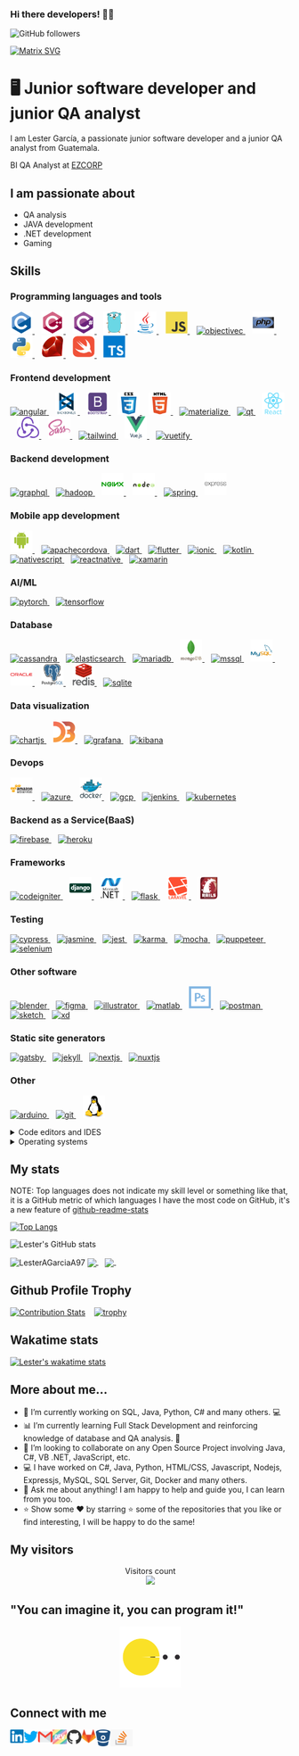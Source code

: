### Hi there developers! 👋🤓

<!-- ### **LesterAGarciaA97/LesterAGarciaA97** is a ✨ _special_ ✨ repository because it is a `README.md` (this file) thats why it appears on my GitHub profile. -->

![GitHub followers](https://img.shields.io/github/followers/LesterAGarciaA97?label=Follow&style=social)

[![Matrix SVG](https://raw.githubusercontent.com/rodrigograca31/rodrigograca31/master/matrix.svg)](https://www.youtube.com/watch?v=SDkAGkd4NLc)

# 🖥 Junior software developer and junior QA analyst

I am Lester García, a passionate junior software developer and a junior QA analyst from Guatemala.

<p>BI QA Analyst at <a href="https://www.ezcorp.com/overview/default.aspx">EZCORP</a></p>

## I am passionate about

- QA analysis
- JAVA development
- .NET development
- Gaming

## Skills

### Programming languages and tools

<p align="left">
<a href="https://www.cprogramming.com/" target="_blank">
<img src="https://raw.githubusercontent.com/devicons/devicon/master/icons/c/c-original.svg" alt="c" width="40" height="40"/>
</a>&nbsp;&nbsp;
<a href="https://www.w3schools.com/cpp/" target="_blank">
<img src="https://raw.githubusercontent.com/devicons/devicon/master/icons/cplusplus/cplusplus-original.svg" alt="cplusplus" width="40" height="40"/>
</a>&nbsp;&nbsp;
<a href="https://www.w3schools.com/cs/" target="_blank">
<img src="https://raw.githubusercontent.com/devicons/devicon/master/icons/csharp/csharp-original.svg" alt="csharp" width="40" height="40"/>
</a>&nbsp;&nbsp;
<a href="https://golang.org" target="_blank">
<img src="https://raw.githubusercontent.com/devicons/devicon/master/icons/go/go-original.svg" alt="go" width="40" height="40"/>
</a>&nbsp;&nbsp;
<a href="https://www.java.com" target="_blank">
<img src="https://raw.githubusercontent.com/devicons/devicon/master/icons/java/java-original.svg" alt="java" width="40" height="40"/>
</a>&nbsp;&nbsp;
<a href="https://developer.mozilla.org/en-US/docs/Web/JavaScript" target="_blank">
<img src="https://raw.githubusercontent.com/devicons/devicon/master/icons/javascript/javascript-original.svg" alt="javascript" width="40" height="40"/>
</a>&nbsp;&nbsp;
<a href="https://developer.apple.com/library/archive/documentation/Cocoa/Conceptual/ProgrammingWithObjectiveC/Introduction/Introduction.html" target="_blank">
<img src="https://www.vectorlogo.zone/logos/apple_objectivec/apple_objectivec-icon.svg" alt="objectivec" width="40" height="40"/>
</a>&nbsp;&nbsp;
<a href="https://www.php.net" target="_blank">
<img src="https://raw.githubusercontent.com/devicons/devicon/master/icons/php/php-original.svg" alt="php" width="40" height="40"/>
</a>&nbsp;&nbsp;
<a href="https://www.python.org" target="_blank">
<img src="https://raw.githubusercontent.com/devicons/devicon/master/icons/python/python-original.svg" alt="python" width="40" height="40"/>
</a>&nbsp;&nbsp;
<a href="https://www.ruby-lang.org/en/" target="_blank">
<img src="https://raw.githubusercontent.com/devicons/devicon/master/icons/ruby/ruby-original.svg" alt="ruby" width="40" height="40"/>
</a>&nbsp;&nbsp;
<a href="https://developer.apple.com/swift/" target="_blank">
<img src="https://raw.githubusercontent.com/devicons/devicon/master/icons/swift/swift-original.svg" alt="swift" width="40" height="40"/>
</a>&nbsp;&nbsp;
<a href="https://www.typescriptlang.org/" target="_blank">
<img src="https://raw.githubusercontent.com/devicons/devicon/master/icons/typescript/typescript-original.svg" alt="typescript" width="40" height="40"/>
</a>
</p>

### Frontend development

<p align="left">
<a href="https://angular.io" target="_blank">
<img src="https://angular.io/assets/images/logos/angular/angular.svg" alt="angular" width="40" height="40"/>
</a>&nbsp;&nbsp;
<a href="https://backbonejs.org" target="_blank">
<img src="https://raw.githubusercontent.com/devicons/devicon/master/icons/backbonejs/backbonejs-original-wordmark.svg" alt="backbonejs" width="40" height="40"/>
</a>&nbsp;&nbsp;
<a href="https://getbootstrap.com" target="_blank">
<img src="https://raw.githubusercontent.com/devicons/devicon/master/icons/bootstrap/bootstrap-plain-wordmark.svg" alt="bootstrap" width="40" height="40"/>
</a>&nbsp;&nbsp;
<a href="https://www.w3schools.com/css/" target="_blank">
<img src="https://raw.githubusercontent.com/devicons/devicon/master/icons/css3/css3-original-wordmark.svg" alt="css3" width="40" height="40"/>
</a>&nbsp;&nbsp;
<a href="https://www.w3.org/html/" target="_blank">
<img src="https://raw.githubusercontent.com/devicons/devicon/master/icons/html5/html5-original-wordmark.svg" alt="html5" width="40" height="40"/>
</a>&nbsp;&nbsp;
<a href="https://materializecss.com/" target="_blank">
<img src="https://raw.githubusercontent.com/prplx/svg-logos/5585531d45d294869c4eaab4d7cf2e9c167710a9/svg/materialize.svg" alt="materialize" width="40" height="40"/>
</a>&nbsp;&nbsp;
<a href="https://www.qt.io/" target="_blank"> <img src="https://upload.wikimedia.org/wikipedia/commons/0/0b/Qt_logo_2016.svg" alt="qt" width="40" height="40"/>
</a>&nbsp;&nbsp;
<a href="https://reactjs.org/" target="_blank">
<img src="https://raw.githubusercontent.com/devicons/devicon/master/icons/react/react-original-wordmark.svg" alt="react" width="40" height="40"/>
</a>&nbsp;&nbsp;
<a href="https://redux.js.org" target="_blank">
<img src="https://raw.githubusercontent.com/devicons/devicon/master/icons/redux/redux-original.svg" alt="redux" width="40" height="40"/>
</a>&nbsp;&nbsp;
<a href="https://sass-lang.com" target="_blank">
<img src="https://raw.githubusercontent.com/devicons/devicon/master/icons/sass/sass-original.svg" alt="sass" width="40" height="40"/>
</a>&nbsp;&nbsp;
<a href="https://tailwindcss.com/" target="_blank">
<img src="https://www.vectorlogo.zone/logos/tailwindcss/tailwindcss-icon.svg" alt="tailwind" width="40" height="40"/>
</a>&nbsp;&nbsp;
<a href="https://vuejs.org/" target="_blank">
<img src="https://raw.githubusercontent.com/devicons/devicon/master/icons/vuejs/vuejs-original-wordmark.svg" alt="vuejs" width="40" height="40"/>
</a>&nbsp;&nbsp;
<a href="https://vuetifyjs.com/en/" target="_blank">
<img src="https://bestofjs.org/logos/vuetify.svg" alt="vuetify" width="40" height="40"/>
</a>&nbsp;&nbsp;
<a href="https://webpack.js.org" target="_blank">
</a>
</p>

### Backend development

<p align="left">
<a href="https://graphql.org" target="_blank">
<img src="https://www.vectorlogo.zone/logos/graphql/graphql-icon.svg" alt="graphql" width="40" height="40"/>
</a>&nbsp;&nbsp;
<a href="https://hadoop.apache.org/" target="_blank">
<img src="https://www.vectorlogo.zone/logos/apache_hadoop/apache_hadoop-icon.svg" alt="hadoop" width="40" height="40"/>
</a>&nbsp;&nbsp;
<a href="https://www.nginx.com" target="_blank">
<img src="https://raw.githubusercontent.com/devicons/devicon/master/icons/nginx/nginx-original.svg" alt="nginx" width="40" height="40"/>
</a>&nbsp;&nbsp;
<a href="https://nodejs.org" target="_blank">
<img src="https://raw.githubusercontent.com/devicons/devicon/master/icons/nodejs/nodejs-original-wordmark.svg" alt="nodejs" width="40" height="40"/>
</a>&nbsp;&nbsp;
<a href="https://spring.io/" target="_blank">
<img src="https://www.vectorlogo.zone/logos/springio/springio-icon.svg" alt="spring" width="40" height="40"/>
</a>&nbsp;&nbsp;
<a href="https://expressjs.com" target="_blank">
<img src="https://raw.githubusercontent.com/devicons/devicon/master/icons/express/express-original-wordmark.svg" alt="express" width="40" height="40"/>
</a>
</p>

### Mobile app development

<p align="left">
<a href="https://developer.android.com" target="_blank">
<img src="https://raw.githubusercontent.com/devicons/devicon/master/icons/android/android-original-wordmark.svg" alt="android" width="40" height="40"/>
</a>&nbsp;&nbsp;
<a href="https://cordova.apache.org/" target="_blank">
<img src="https://www.vectorlogo.zone/logos/apache_cordova/apache_cordova-icon.svg" alt="apachecordova" width="40" height="40"/>
</a>&nbsp;&nbsp;
<a href="https://dart.dev" target="_blank">
<img src="https://www.vectorlogo.zone/logos/dartlang/dartlang-icon.svg" alt="dart" width="40" height="40"/>
</a>&nbsp;&nbsp;
<a href="https://flutter.dev" target="_blank">
<img src="https://www.vectorlogo.zone/logos/flutterio/flutterio-icon.svg" alt="flutter" width="40" height="40"/>
</a>&nbsp;&nbsp;
<a href="https://ionicframework.com" target="_blank">
<img src="https://upload.wikimedia.org/wikipedia/commons/d/d1/Ionic_Logo.svg" alt="ionic" width="40" height="40"/>
</a>&nbsp;&nbsp;
<a href="https://kotlinlang.org" target="_blank">
<img src="https://www.vectorlogo.zone/logos/kotlinlang/kotlinlang-icon.svg" alt="kotlin" width="40" height="40"/>
</a>&nbsp;&nbsp;
<a href="https://nativescript.org/" target="_blank">
<img src="https://raw.githubusercontent.com/detain/svg-logos/780f25886640cef088af994181646db2f6b1a3f8/svg/nativescript.svg" alt="nativescript" width="40" height="40"/>
</a>&nbsp;&nbsp;
<a href="https://reactnative.dev/" target="_blank">
<img src="https://reactnative.dev/img/header_logo.svg" alt="reactnative" width="40" height="40"/>
</a>&nbsp;&nbsp;
<a href="https://dotnet.microsoft.com/apps/xamarin" target="_blank">
<img src="https://raw.githubusercontent.com/detain/svg-logos/780f25886640cef088af994181646db2f6b1a3f8/svg/xamarin.svg" alt="xamarin" width="40" height="40"/>
</a>
</p>

### AI/ML

<p align="left">
<a href="https://pytorch.org/" target="_blank">
<img src="https://www.vectorlogo.zone/logos/pytorch/pytorch-icon.svg" alt="pytorch" width="40" height="40"/>
</a>&nbsp;&nbsp;
<a href="https://www.tensorflow.org" target="_blank">
<img src="https://www.vectorlogo.zone/logos/tensorflow/tensorflow-icon.svg" alt="tensorflow" width="40" height="40"/>
</a>
</p>

### Database

<p align="left">
<a href="https://cassandra.apache.org/" target="_blank">
<img src="https://www.vectorlogo.zone/logos/apache_cassandra/apache_cassandra-icon.svg" alt="cassandra" width="40" height="40"/>
</a>&nbsp;&nbsp;
<a href="https://www.elastic.co" target="_blank">
<img src="https://www.vectorlogo.zone/logos/elastic/elastic-icon.svg" alt="elasticsearch" width="40" height="40"/>
</a>&nbsp;&nbsp;
<a href="https://mariadb.org/" target="_blank">
<img src="https://www.vectorlogo.zone/logos/mariadb/mariadb-icon.svg" alt="mariadb" width="40" height="40"/>
</a>&nbsp;&nbsp;
<a href="https://www.mongodb.com/" target="_blank">
<img src="https://raw.githubusercontent.com/devicons/devicon/master/icons/mongodb/mongodb-original-wordmark.svg" alt="mongodb" width="40" height="40"/>
</a>&nbsp;&nbsp;
<a href="https://www.microsoft.com/en-us/sql-server" target="_blank">
<img src="https://www.svgrepo.com/show/303229/microsoft-sql-server-logo.svg" alt="mssql" width="40" height="40"/>
</a>&nbsp;&nbsp;
<a href="https://www.mysql.com/" target="_blank">
<img src="https://raw.githubusercontent.com/devicons/devicon/master/icons/mysql/mysql-original-wordmark.svg" alt="mysql" width="40" height="40"/>
</a>&nbsp;&nbsp;
<a href="https://www.oracle.com/" target="_blank">
<img src="https://raw.githubusercontent.com/devicons/devicon/master/icons/oracle/oracle-original.svg" alt="oracle" width="40" height="40"/>
</a>&nbsp;&nbsp;
<a href="https://www.postgresql.org" target="_blank">
<img src="https://raw.githubusercontent.com/devicons/devicon/master/icons/postgresql/postgresql-original-wordmark.svg" alt="postgresql" width="40" height="40"/>
</a>&nbsp;&nbsp;
<a href="https://redis.io" target="_blank">
<img src="https://raw.githubusercontent.com/devicons/devicon/master/icons/redis/redis-original-wordmark.svg" alt="redis" width="40" height="40"/>
</a>&nbsp;&nbsp;
<a href="https://www.sqlite.org/" target="_blank">
<img src="https://www.vectorlogo.zone/logos/sqlite/sqlite-icon.svg" alt="sqlite" width="40" height="40"/>
</a>
</p>

### Data visualization

<p align="left">
<a href="https://www.chartjs.org" target="_blank">
<img src="https://www.chartjs.org/media/logo-title.svg" alt="chartjs" width="40" height="40"/>
</a>&nbsp;&nbsp;
<a href="https://d3js.org/" target="_blank">
<img src="https://raw.githubusercontent.com/devicons/devicon/master/icons/d3js/d3js-original.svg" alt="d3js" width="40" height="40"/>
</a>&nbsp;&nbsp;
<a href="https://grafana.com" target="_blank">
<img src="https://www.vectorlogo.zone/logos/grafana/grafana-icon.svg" alt="grafana" width="40" height="40"/>
</a>&nbsp;&nbsp;
<a href="https://www.elastic.co/kibana" target="_blank">
<img src="https://www.vectorlogo.zone/logos/elasticco_kibana/elasticco_kibana-icon.svg" alt="kibana" width="40" height="40"/>
</a>
</p>

### Devops

<p align="left">
<a href="https://aws.amazon.com" target="_blank">
<img src="https://raw.githubusercontent.com/devicons/devicon/master/icons/amazonwebservices/amazonwebservices-original-wordmark.svg" alt="aws" width="40" height="40"/>
</a>&nbsp;&nbsp;
<a href="https://azure.microsoft.com/en-in/" target="_blank">
<img src="https://www.vectorlogo.zone/logos/microsoft_azure/microsoft_azure-icon.svg" alt="azure" width="40" height="40"/>
</a>&nbsp;&nbsp;
<a href="https://www.docker.com/" target="_blank">
<img src="https://raw.githubusercontent.com/devicons/devicon/master/icons/docker/docker-original-wordmark.svg" alt="docker" width="40" height="40"/>
</a>&nbsp;&nbsp;
<a href="https://cloud.google.com" target="_blank">
<img src="https://www.vectorlogo.zone/logos/google_cloud/google_cloud-icon.svg" alt="gcp" width="40" height="40"/>
</a>&nbsp;&nbsp;
<a href="https://www.jenkins.io" target="_blank">
<img src="https://www.vectorlogo.zone/logos/jenkins/jenkins-icon.svg" alt="jenkins" width="40" height="40"/>
</a>&nbsp;&nbsp;
<a href="https://kubernetes.io" target="_blank">
<img src="https://www.vectorlogo.zone/logos/kubernetes/kubernetes-icon.svg" alt="kubernetes" width="40" height="40"/>
</a>
</p>

### Backend as a Service(BaaS)

<p align="left">
<a href="https://firebase.google.com/" target="_blank">
<img src="https://www.vectorlogo.zone/logos/firebase/firebase-icon.svg" alt="firebase" width="40" height="40"/>
</a>&nbsp;&nbsp;
<a href="https://heroku.com" target="_blank">
<img src="https://www.vectorlogo.zone/logos/heroku/heroku-icon.svg" alt="heroku" width="40" height="40"/>
</a>
</p>

### Frameworks

<p align="left">
<a href="https://codeigniter.com" target="_blank">
<img src="https://cdn.worldvectorlogo.com/logos/codeigniter.svg" alt="codeigniter" width="40" height="40"/>
</a>&nbsp;&nbsp;
<a href="https://www.djangoproject.com/" target="_blank">
<img src="https://raw.githubusercontent.com/devicons/devicon/master/icons/django/django-original.svg" alt="django" width="40" height="40"/>
</a>&nbsp;&nbsp;
<a href="https://dotnet.microsoft.com/" target="_blank">
<img src="https://raw.githubusercontent.com/devicons/devicon/master/icons/dot-net/dot-net-original-wordmark.svg" alt="dotnet" width="40" height="40"/>
</a>&nbsp;&nbsp;
<a href="https://flask.palletsprojects.com/" target="_blank">
<img src="https://www.vectorlogo.zone/logos/pocoo_flask/pocoo_flask-icon.svg" alt="flask" width="40" height="40"/>
</a>&nbsp;&nbsp;
<a href="https://laravel.com/" target="_blank">
<img src="https://raw.githubusercontent.com/devicons/devicon/master/icons/laravel/laravel-plain-wordmark.svg" alt="laravel" width="40" height="40"/>
</a>&nbsp;&nbsp;
<a href="https://rubyonrails.org" target="_blank">
<img src="https://raw.githubusercontent.com/devicons/devicon/master/icons/rails/rails-original-wordmark.svg" alt="rails" width="40" height="40"/>
</a>
</p>

### Testing

<p align="left">
<a href="https://www.cypress.io" target="_blank">
<img src="https://raw.githubusercontent.com/simple-icons/simple-icons/6e46ec1fc23b60c8fd0d2f2ff46db82e16dbd75f/icons/cypress.svg" alt="cypress" width="40" height="40"/>
</a>&nbsp;&nbsp;
<a href="https://jasmine.github.io/" target="_blank">
<img src="https://www.vectorlogo.zone/logos/jasmine/jasmine-icon.svg" alt="jasmine" width="40" height="40"/>
</a>&nbsp;&nbsp;
<a href="https://jestjs.io" target="_blank">
<img src="https://www.vectorlogo.zone/logos/jestjsio/jestjsio-icon.svg" alt="jest" width="40" height="40"/>
</a>&nbsp;&nbsp;
<a href="https://karma-runner.github.io/latest/index.html" target="_blank">
<img src="https://raw.githubusercontent.com/detain/svg-logos/780f25886640cef088af994181646db2f6b1a3f8/svg/karma.svg" alt="karma" width="40" height="40"/>
</a>&nbsp;&nbsp;
<a href="https://mochajs.org" target="_blank">
<img src="https://www.vectorlogo.zone/logos/mochajs/mochajs-icon.svg" alt="mocha" width="40" height="40"/>
</a>&nbsp;&nbsp;
<a href="https://github.com/puppeteer/puppeteer" target="_blank">
<img src="https://www.vectorlogo.zone/logos/pptrdev/pptrdev-official.svg" alt="puppeteer" width="40" height="40"/>
</a>&nbsp;&nbsp;
<a href="https://www.selenium.dev" target="_blank">
<img src="https://raw.githubusercontent.com/detain/svg-logos/780f25886640cef088af994181646db2f6b1a3f8/svg/selenium-logo.svg" alt="selenium" width="40" height="40"/>
</a>
</p>

### Other software

<p align="left">
<a href="https://www.blender.org/" target="_blank">
<img src="https://download.blender.org/branding/community/blender_community_badge_white.svg" alt="blender" width="40" height="40"/>
</a>&nbsp;&nbsp;
<a href="https://www.figma.com/" target="_blank">
<img src="https://www.vectorlogo.zone/logos/figma/figma-icon.svg" alt="figma" width="40" height="40"/>
</a>&nbsp;&nbsp;
<a href="https://www.adobe.com/in/products/illustrator.html" target="_blank">
<img src="https://www.vectorlogo.zone/logos/adobe_illustrator/adobe_illustrator-icon.svg" alt="illustrator" width="40" height="40"/>
</a>&nbsp;&nbsp;
<a href="https://www.mathworks.com/" target="_blank">
<img src="https://upload.wikimedia.org/wikipedia/commons/2/21/Matlab_Logo.png" alt="matlab" width="40" height="40"/>
</a>&nbsp;&nbsp;
<a href="https://www.photoshop.com/en" target="_blank">
<img src="https://raw.githubusercontent.com/devicons/devicon/master/icons/photoshop/photoshop-line.svg" alt="photoshop" width="40" height="40"/>
</a>&nbsp;&nbsp;
<a href="https://postman.com" target="_blank">
<img src="https://www.vectorlogo.zone/logos/getpostman/getpostman-icon.svg" alt="postman" width="40" height="40"/>
</a>&nbsp;&nbsp;
<a href="https://www.sketch.com/" target="_blank">
<img src="https://www.vectorlogo.zone/logos/sketchapp/sketchapp-icon.svg" alt="sketch" width="40" height="40"/>
</a>&nbsp;&nbsp;
<a href="https://www.adobe.com/products/xd.html" target="_blank">
<img src="https://cdn.worldvectorlogo.com/logos/adobe-xd.svg" alt="xd" width="40" height="40"/>
</a>
</p>

### Static site generators

<p align="left">
<a href="https://www.gatsbyjs.com/" target="_blank">
<img src="https://www.vectorlogo.zone/logos/gatsbyjs/gatsbyjs-icon.svg" alt="gatsby" width="40" height="40"/>
</a>&nbsp;&nbsp;
<a href="https://jekyllrb.com/" target="_blank">
<img src="https://www.vectorlogo.zone/logos/jekyllrb/jekyllrb-icon.svg" alt="jekyll" width="40" height="40"/>
</a>&nbsp;&nbsp;
<a href="https://nextjs.org/" target="_blank">
<img src="https://cdn.worldvectorlogo.com/logos/nextjs-3.svg" alt="nextjs" width="40" height="40"/>
</a>&nbsp;&nbsp;
<a href="https://nuxtjs.org/" target="_blank">
<img src="https://www.vectorlogo.zone/logos/nuxtjs/nuxtjs-icon.svg" alt="nuxtjs" width="40" height="40"/>
</a>
</p>

### Other

<p align="left">
<a href="https://www.arduino.cc/" target="_blank">
<img src="https://cdn.worldvectorlogo.com/logos/arduino-1.svg" alt="arduino" width="40" height="40"/>
</a>&nbsp;&nbsp;
<a href="https://git-scm.com/" target="_blank">
<img src="https://www.vectorlogo.zone/logos/git-scm/git-scm-icon.svg" alt="git" width="40" height="40"/>
</a>&nbsp;&nbsp;
<a href="https://www.linux.org/" target="_blank">
<img src="https://raw.githubusercontent.com/devicons/devicon/master/icons/linux/linux-original.svg" alt="linux" width="40" height="40"/>
</a>
</p>

<details>
	<summary>Code editors and IDES</summary>
	<ul>
    	<li>Visual Studio Code</li>
        <li>Atom</li>
	<li>Visual Studio 2019 IDE</li>
	<li>Netbeans IDE</li>
	<li>Eclipse IDE</li>
	</ul>
</details>

<details>
	<summary>Operating systems</summary>
	<ul>
	<li>Windows</li>
        <li>Ubuntu</li>
        <li>Fedora</li>
        <li>Elementary OS</li>
	<li>Pop OS!</li>
	<li>Kali Linux</li>
	</ul>
</details>

## My stats

NOTE: Top languages does not indicate my skill level or something like that, it is a GitHub metric of which languages I have the most code on GitHub, it's a new feature of [github-readme-stats](https://github.com/anuraghazra/github-readme-stats)

[![Top Langs](https://github-readme-stats.vercel.app/api/top-langs/?username=LesterAGarciaA97&layout=compact&theme=tokyonight)](https://github.com/LesterAGarciaA97/github-readme-stats)

![Lester's GitHub stats](https://github-readme-stats.vercel.app/api?username=LesterAGarciaA97&include_all_commits=true&show_icons=true&theme=tokyonight)

 <a>
  <img align="center" src="https://github-readme-streak-stats.herokuapp.com/?user=LesterAGarciaA97&theme=tokyonight&" alt="LesterAGarciaA97" />
</a>

<a href="https://github.com/LesterAGarciaA97/github-readme-stats">
  <img align="center" src="https://github-readme-stats.vercel.app/api/pin/?username=LesterAGarciaA97&repo=github-readme-stats&theme=tokyonight" />
</a> &nbsp;&nbsp;

<a href="https://github.com/LesterAGarciaA97/LesterAGarciaA97.github.io">
  <img align="center" src="https://github-readme-stats.vercel.app/api/pin/?username=LesterAGarciaA97&repo=LesterAGarciaA97.github.io&theme=tokyonight" />
</a> &nbsp;&nbsp;

## Github Profile Trophy

[![Contribution Stats](https://github-contribution-stats.vercel.app/api/?username=LesterAGarciaA97&theme=tokyonight)](https://github.com/LordDashMe/github-contribution-stats/)&nbsp;&nbsp;&nbsp;
[![trophy](https://github-profile-trophy.vercel.app/?username=LesterAGarciaA97&theme=onedark&row=2&column=4)](https://github.com/ryo-ma/github-profile-trophy)

## Wakatime stats
[![Lester's wakatime stats](https://github-readme-stats.vercel.app/api/wakatime?username=LesterAGarciaA97&layout=compact&theme=tokyonight)](https://github.com/LesterAGarciaA97/github-readme-stats)

## More about me...

- 🔭 I’m currently working on SQL, Java, Python, C# and many others. 💻
- 📊 I’m currently learning Full Stack Development and reinforcing knowledge of database and QA analysis. 🚀
- 🤝 I’m looking to collaborate on any Open Source Project involving Java, C#, VB .NET, JavaScript, etc.
- 💻 I have worked on C#, Java, Python, HTML/CSS, Javascript, Nodejs, Expressjs, MySQL, SQL Server, Git, Docker and many others.
- 💬 Ask me about anything! I am happy to help and guide you, I can learn from you too.
- ⭐ Show some ❤️ by starring ⭐ some of the repositories that you like or find interesting, I will be happy to do the same!

## My visitors

<p align="center"> 
  Visitors count<br>
  <img src="https://profile-counter.glitch.me/sagar-viradiya/count.svg" />
</p>

## "You can imagine it, you can program it!"

<p align="center">
	<img src="https://raw.githubusercontent.com/Aniket965/Aniket965/master/pacman.svg?sanitize=true" width="110" height="110">
</p>

## Connect with me

<a href="https://www.linkedin.com/in/lester-andrés-garcía-aquino-134375198">
    <img align="left" alt="Shubhamdeep Jha | Linkedin" width="24px" src="icons/Linkedin.svg" />
  </a>
  <a href="https://twitter.com/lagarciaaq97">
    <img align="left" alt="Shubhamdeep Jha | Twitter" width="26px" src="icons/Twitter.svg" />
  </a>
  <a href="mailto:lagarcia2015url@gmail.com">
    <img align="left" alt="Shubhamdeep Jha | Gmail" width="26px" src="icons/Gmail.svg" />
  </a>
  <a href="https://dev.to/lesteragarciaa97">
    <img align="left" alt="Shubhamdeep Jha | Dev.to" width="26px" src="icons/Dev.svg" />
  </a>
  <a href="https://github.com/LesterAGarciaA97">
    <img align="left" alt="Shubhamdeep Jha | GitHub" width="26px" src="icons/GitHub.svg" />
  </a>
  <a href="https://gitlab.com/lgarciaa97">
    <img align="left" alt="Shubhamdeep Jha | GitLab" width="26px" src="icons/GitLab.svg" />
  </a>
    <a href="https://bitbucket.org/LesterAGarciaA97/">
    <img align="left" alt="Shubhamdeep Jha | BitBucket" width="26px" src="icons/BitBucket.svg" />
  </a>
    <a href="https://stackoverflow.com/users/15180333/lester-garc%c3%ada">
    <img align="left" alt="Shubhamdeep Jha | Stack Overflow" width="40px" src="icons/StackOverflow.svg" />
  </a>
